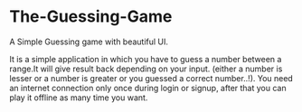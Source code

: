 # The-Guessing-Game
A Simple Guessing game with beautiful UI. 

 It is a simple application in which you have to guess a number between a range.It will give result back depending on your input. (either a number is lesser or a number is greater or you guessed a correct number..!).
 You need an internet connection only once during login or signup, after that you can play it offline as many time you want.
 

